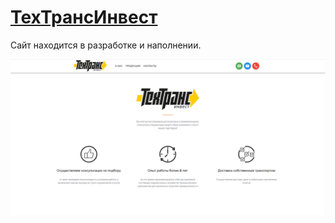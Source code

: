 # [ТехТрансИнвест](ttinv.ru)
Сайт находится в разработке и наполнении.

![Screenshot](/doc/screenshot.png)
